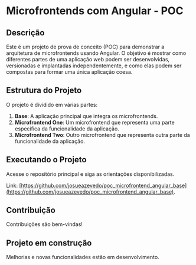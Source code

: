 # Microfrontends com Angular - POC

## Descrição

Este é um projeto de prova de conceito (POC) para demonstrar a arquitetura de microfrontends usando Angular. O objetivo é mostrar como diferentes partes de uma aplicação web podem ser desenvolvidas, versionadas e implantadas independentemente, e como elas podem ser compostas para formar uma única aplicação coesa.

## Estrutura do Projeto

O projeto é dividido em várias partes:

1. **Base**: A aplicação principal que integra os microfrontends.
2. **Microfrontend One**: Um microfrontend que representa uma parte específica da funcionalidade da aplicação.
3. **Microfrontend Two**: Outro microfrontend que representa outra parte da funcionalidade da aplicação.

## Executando o Projeto

Acesse o repositório principal e siga as orientações disponibilizadas.

Link: [https://github.com/josueazevedo/poc_microfrontend_angular_base](https://github.com/josueazevedo/poc_microfrontend_angular_base).

## Contribuição

Contribuições são bem-vindas!

## Projeto em construção

Melhorias e novas funcionalidades estão em desenvolvimento.
